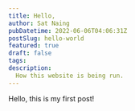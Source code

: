 ```yaml
---
title: Hello, 
author: Sat Naing
pubDatetime: 2022-06-06T04:06:31Z
postSlug: hello-world
featured: true
draft: false
tags:
description:
  How this website is being run.
---
```

Hello, this is my first post!